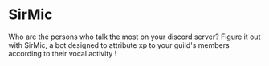 # SirMic
 Who are the persons who talk the most on your discord server? Figure it out with SirMic, a bot designed to attribute xp to your guild's members according to their vocal activity !
